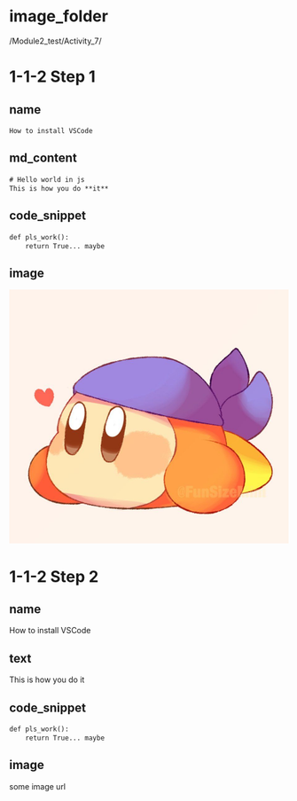 # image_folder
/Module2_test/Activity_7/

# 1-1-2 Step 1 

## name
```
How to install VSCode
```

## md_content
```
# Hello world in js
This is how you do **it**
```

## code_snippet
```
def pls_work():
    return True... maybe
```

## image
![bandanna](images/bandanna.jpg)

# 1-1-2 Step 2

## name
How to install VSCode

## text
This is how you do it

## code_snippet
```
def pls_work():
    return True... maybe
```

## image
some image url